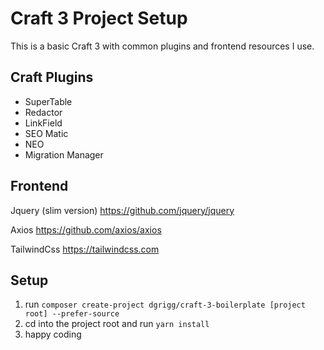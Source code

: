 # Craft 3 Project Setup

This is a basic Craft 3 with common plugins and frontend resources I use.

## Craft Plugins

- SuperTable
- Redactor
- LinkField
- SEO Matic
- NEO
- Migration Manager

## Frontend

Jquery (slim version)
https://github.com/jquery/jquery

Axios
https://github.com/axios/axios

TailwindCss
https://tailwindcss.com

## Setup

1. run `composer create-project dgrigg/craft-3-boilerplate [project root] --prefer-source`
2. cd into the project root and run `yarn install`
3. happy coding
